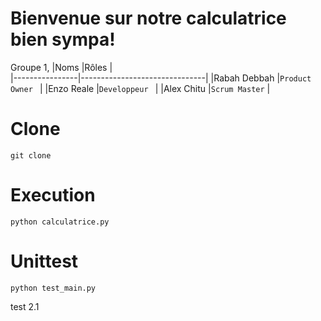 # Bienvenue sur notre calculatrice bien sympa!

Groupe 1,
|Noms            |Rôles                          |                             
|----------------|-------------------------------|
|Rabah Debbah    |`Product Owner `               |
|Enzo Reale      |`Developpeur `                 |
|Alex Chitu      |`Scrum Master`                 |


# Clone

`git clone`

# Execution

`python calculatrice.py`

# Unittest

`python test_main.py`

test 2.1
